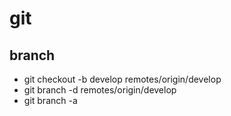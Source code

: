 # git

## branch
- git checkout -b develop remotes/origin/develop
- git branch -d remotes/origin/develop
- git branch -a
